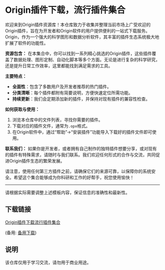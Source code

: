 # Origin插件下载，流行插件集合

欢迎来到Origin插件资源库！本仓库致力于收集并整理当前市场上广受欢迎的Origin插件，旨在为开发者和Origin软件的用户提供便利的一站式下载服务。Origin，作为一个强大的科学图形和数据分析软件，其丰富的插件生态系统极大地扩展了软件的功能性。

**资源包含：**
在本集合中，你可以找到一系列精心挑选的Origin插件，这些插件覆盖了数据处理、图形定制、自动化脚本等多个方面。无论是进行复杂的科学研究，还是提升日常工作效率，这里都能找到满足需求的工具。

**主要特点：**
- **全面性**：包含了多数用户及开发者推荐的热门插件。
- **分类清晰**：每个插件都附有简要说明，方便快速定位所需功能。
- **持续更新**：我们会定期添加新的插件，并保持对现有插件的兼容性检查。

**如何获取与使用：**
1. 浏览本仓库中的文件列表，寻找你需要的插件。
2. 下载对应的插件文件，通常为`.opx`格式。
3. 在Origin软件中，通过“帮助”->“安装插件”功能导入下载好的插件文件即可使用。

**联系我们：**
如果你是开发者，或者拥有自己制作的独特插件想要分享，或对现有的插件有特殊需求，请随时与我们联系。我们欢迎任何形式的合作与交流，共同促进Origin插件生态的繁荣发展。

请注意，使用任何第三方插件之前，请确保它们的来源可靠，以保障你的系统安全。希望这个集合能够成为你科研和工作的好帮手，祝您使用愉快！

---

请根据实际需要调整上述模板内容，保证信息的准确性和最新性。

## 下载链接
[Origin插件下载流行插件集合](https://pan.quark.cn/s/b4b78384adce) 

(备用: [备用下载](https://pan.baidu.com/s/1P4cbWqdz6PYTAngvMkERMg?pwd=tzdv))

## 说明

该仓库仅用于学习交流，请勿用于商业用途。
